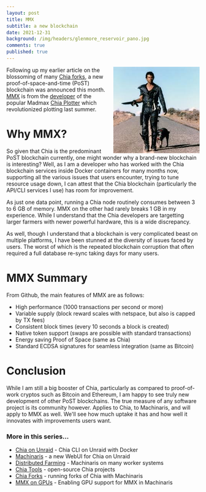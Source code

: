 ```yaml
---
layout: post
title: MMX
subtitle: a new blockchain
date: 2021-12-31
background: /img/headers/glenmore_reservoir_pano.jpg
comments: true
published: true
---
```


<img src="/img/posts/mmx_madmax_road.jpg" class="img-fluid" style="margin-left:10px; float:right"/>

Following up my earlier article on the blossoming of many [Chia forks](/2021/10/04/chia-forks/), a new proof-of-space-and-time (PoST) blockchain was announced this month.  [MMX](https://github.com/madMAx43v3r/mmx-node) is from the [developer](https://github.com/madMAx43v3r) of the popular Madmax [Chia Plotter](https://github.com/madMAx43v3r/chia-plotter) which revolutionized plotting last summer.

# Why MMX?

So given that Chia is the predominant PoST blockchain currently, one might wonder why a brand-new blockchain is interesting? Well, as I am a developer who has worked with the Chia blockchain services inside Docker containers for many months now, supporting all the various issues that users encounter, trying to tune resource usage down, I can attest that the Chia blockchain (particularly the API/CLI services I use) has room for improvement.

As just one data point, running a Chia node routinely consumes between 3 to 6 GB of memory.  MMX on the other had rarely breaks 1 GB in my experience.  While I understand that the Chia developers are targetting larger farmers with newer powerful hardware, this is a wide discrepancy.  

As well, though I understand that a blockchain is very complicated beast on multiple platforms, I have been stunned at the diversity of issues faced by users.  The worst of which is the repeated blockchain corruption that often required a full database re-sync taking days for many users.

# MMX Summary

From Github, the main features of MMX are as follows:

* High performance (1000 transactions per second or more)
* Variable supply (block reward scales with netspace, but also is capped by TX fees)
* Consistent block times (every 10 seconds a block is created)
* Native token support (swaps are possible with standard transactions)
* Energy saving Proof of Space (same as Chia)
* Standard ECDSA signatures for seamless integration (same as Bitcoin)

# Conclusion

While I am still a big booster of Chia, particularly as compared to proof-of-work cryptos such as Bitcoin and Ethereum, I am happy to see truly new development of other PoST blockchains.  The true measure of any software project is its community however.  Applies to Chia, to Machinaris, and will apply to MMX as well.  We'll see how much uptake it has and how well it innovates with improvements users want.

### More in this series...
* [Chia on Unraid](/2021/04/30/unraid-chia-plotting-farming/) - Chia CLI on Unraid with Docker
* [Machinaris](/2021/05/21/unraid-chia-machinaris/) - a new WebUI for Chia on Unraid
* [Distributed Farming](/2021/06/29/machinaris-distributed/) - Machinaris on many worker systems
* [Chia Tools](/2021/09/04/chia-tools/) - open-source Chia projects
* [Chia Forks](/2021/10/13/chia-forks/) - running forks of Chia with Machinaris
* [MMX on GPUs](/2022/02/09/mmx-gpu/) - Enabling GPU support for MMX in Machinaris